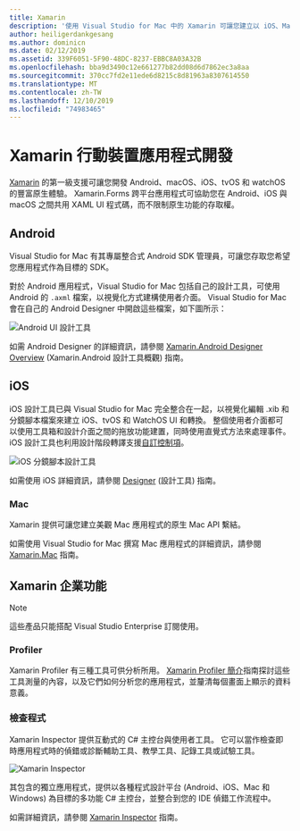 ```yaml
---
title: Xamarin
description: '使用 Visual Studio for Mac 中的 Xamarin 可讓您建立以 iOS、Mac、Android、tvOS 和 watchOS 為目標的跨平台應用程式 '
author: heiligerdankgesang
ms.author: dominicn
ms.date: 02/12/2019
ms.assetid: 339F6051-5F90-48DC-8237-EBBC8A03A32B
ms.openlocfilehash: bba9d3490c12e661277b82dd08d6d7862ec3a8aa
ms.sourcegitcommit: 370cc7fd2e11ede6d8215c8d81963a8307614550
ms.translationtype: MT
ms.contentlocale: zh-TW
ms.lasthandoff: 12/10/2019
ms.locfileid: "74983465"
---
```

# <a name="xamarin-mobile-app-development"></a>Xamarin 行動裝置應用程式開發

[Xamarin](/xamarin) 的第一級支援可讓您開發 Android、macOS、iOS、tvOS 和 watchOS 的豐富原生體驗。 Xamarin.Forms 跨平台應用程式可協助您在 Android、iOS 與 macOS 之間共用 XAML UI 程式碼，而不限制原生功能的存取權。

## <a name="android"></a>Android

Visual Studio for Mac 有其專屬整合式 Android SDK 管理員，可讓您存取您希望您應用程式作為目標的 SDK。

對於 Android 應用程式，Visual Studio for Mac 包括自己的設計工具，可使用 Android 的 `.axml` 檔案，以視覺化方式建構使用者介面。 Visual Studio for Mac 會在自己的 Android Designer 中開啟這些檔案，如下圖所示：

![Android UI 設計工具](media/intro-image31.png)

如需 Android Designer 的詳細資訊，請參閱 [Xamarin.Android Designer Overview](/xamarin/android/user-interface/android-designer/index) (Xamarin.Android 設計工具概觀) 指南。

## <a name="ios"></a>iOS

iOS 設計工具已與 Visual Studio for Mac 完全整合在一起，以視覺化編輯 .xib 和分鏡腳本檔案來建立 iOS、tvOS 和 WatchOS UI 和轉換。 整個使用者介面都可以使用工具箱和設計介面之間的拖放功能建置，同時使用直覺式方法來處理事件。 iOS 設計工具也利用設計階段轉譯支援[自訂控制項](/xamarin/ios/user-interface/designer/ios-designable-controls-overview)。

![iOS 分鏡腳本設計工具](media/intro-image30.png)

如需使用 iOS 詳細資訊，請參閱 [Designer](/xamarin/ios/user-interface/designer/?tabs=macos) (設計工具) 指南。

### <a name="mac"></a>Mac

Xamarin 提供可讓您建立美觀 Mac 應用程式的原生 Mac API 繫結。

如需使用 Visual Studio for Mac 撰寫 Mac 應用程式的詳細資訊，請參閱 [Xamarin.Mac](/xamarin/mac/get-started/index) 指南。

## <a name="xamarin-enterprise-features"></a>Xamarin 企業功能

> [!Note]
> 這些產品只能搭配 Visual Studio Enterprise 訂閱使用。

### <a name="profiler"></a>Profiler

Xamarin Profiler 有三種工具可供分析所用。 [Xamarin Profiler 簡介](/xamarin/tools/profiler/index?tabs=macos)指南探討這些工具測量的內容，以及它們如何分析您的應用程式，並釐清每個畫面上顯示的資料意義。

### <a name="inspector"></a>檢查程式

Xamarin Inspector 提供互動式的 C# 主控台與使用者工具。 它可以當作檢查即時應用程式時的偵錯或診斷輔助工具、教學工具、記錄工具或試驗工具。

![Xamarin Inspector](media/intro-inspector.png)

其包含的獨立應用程式，提供以各種程式設計平台 (Android、iOS、Mac 和 Windows) 為目標的多功能 C# 主控台，並整合到您的 IDE 偵錯工作流程中。

如需詳細資訊，請參閱 [Xamarin Inspector](/xamarin/tools/inspector/) 指南。